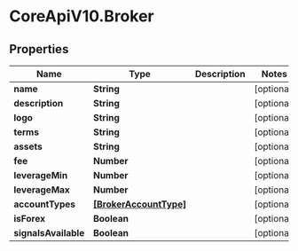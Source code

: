 # CoreApiV10.Broker

## Properties
Name | Type | Description | Notes
------------ | ------------- | ------------- | -------------
**name** | **String** |  | [optional] 
**description** | **String** |  | [optional] 
**logo** | **String** |  | [optional] 
**terms** | **String** |  | [optional] 
**assets** | **String** |  | [optional] 
**fee** | **Number** |  | [optional] 
**leverageMin** | **Number** |  | [optional] 
**leverageMax** | **Number** |  | [optional] 
**accountTypes** | [**[BrokerAccountType]**](BrokerAccountType.md) |  | [optional] 
**isForex** | **Boolean** |  | [optional] 
**signalsAvailable** | **Boolean** |  | [optional] 


